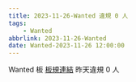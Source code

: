 ```yaml
---
title: 2023-11-26-Wanted 違規 0 人
tags:
    - Wanted
abbrlink: 2023-11-26-Wanted
date: Wanted-2023-11-26 12:00:00
---
```

Wanted 板 [板規連結](https://www.ptt.cc/bbs/Wanted/M.1608829773.A.D3B.html)
昨天違規 0 人
